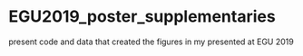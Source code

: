 # EGU2019_poster_supplementaries
present code and data that created the figures  in my presented at EGU 2019
